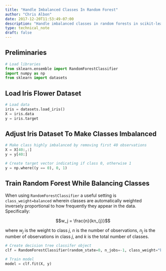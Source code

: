 ```yaml
---
title: "Handle Imbalanced Classes In Random Forest"
author: "Chris Albon"
date: 2017-12-20T11:53:49-07:00
description: "Handle imbalanced classes in random forests in scikit-learn."
type: technical_note
draft: false
---
```

## Preliminaries


```python
# Load libraries
from sklearn.ensemble import RandomForestClassifier
import numpy as np
from sklearn import datasets
```

## Load Iris Flower Dataset


```python
# Load data
iris = datasets.load_iris()
X = iris.data
y = iris.target
```

## Adjust Iris Dataset To Make Classes Imbalanced


```python
# Make class highly imbalanced by removing first 40 observations
X = X[40:,:]
y = y[40:]

# Create target vector indicating if class 0, otherwise 1
y = np.where((y == 0), 0, 1)
```

## Train Random Forest While Balancing Classes

When using `RandomForestClassifier` a useful setting is `class_weight=balanced` wherein classes are automatically weighted inversely proportional to how frequently they appear in the data. Specifically:

$$w_j = \frac{n}{kn_{j}}$$

where $w_j$ is the weight to class $j$, $n$ is the number of observations, $n_j$ is the number of observations in class $j$, and $k$ is the total number of classes.


```python
# Create decision tree classifer object
clf = RandomForestClassifier(random_state=0, n_jobs=-1, class_weight="balanced")

# Train model
model = clf.fit(X, y)
```
